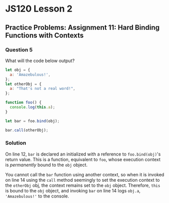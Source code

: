 # JS120 Lesson 2

## Practice Problems: Assignment 11: Hard Binding Functions with Contexts

### Question 5

What will the code below output?

```js
let obj = {
  a: 'Amazebulous!',
};
let otherObj = {
  a: "That's not a real word!",
};

function foo() {
  console.log(this.a);
}

let bar = foo.bind(obj);

bar.call(otherObj);
```

### Solution

On line 12, `bar` is declared an initialized with a reference to
`foo.bind(obj)`'s return value. This is a function, equivalent to `foo`, whose
execution context is *permanently* bound to the `obj` object.

You cannot call the `bar` function using another context, so when it is invoked
on line 14 using the `call` method seemingly to set the execution context to the
`otherObj` obj, the context remains set to the `obj` object. Therefore, `this`
is bound to the `obj` object, and invoking `bar` on line 14 logs `obj.a`,
`'Amazebulous!'` to the console.
